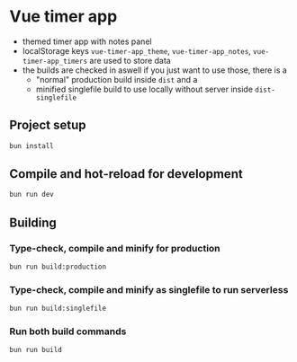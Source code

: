 # Vue timer app

-   themed timer app with notes panel
-   localStorage keys `vue-timer-app_theme`, `vue-timer-app_notes`, `vue-timer-app_timers` are used to store data
-   the builds are checked in aswell if you just want to use those, there is a
    -   "normal" production build inside `dist` and a
    -   minified singlefile build to use locally without server inside `dist-singlefile`

## Project setup

```sh
bun install
```

## Compile and hot-reload for development

```sh
bun run dev
```

## Building

### Type-check, compile and minify for production

```sh
bun run build:production
```

### Type-check, compile and minify as singlefile to run serverless

```sh
bun run build:singlefile
```

### Run both build commands

```sh
bun run build
```

